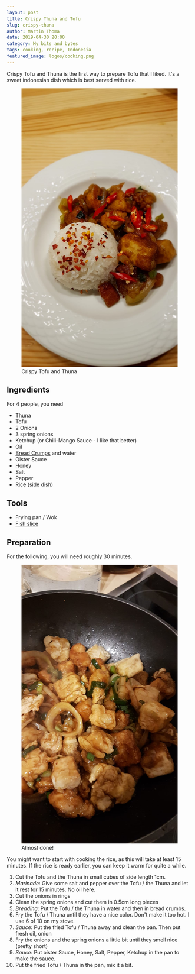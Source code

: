 ```yaml
---
layout: post
title: Crispy Thuna and Tofu
slug: crispy-thuna
author: Martin Thoma
date: 2019-04-30 20:00
category: My bits and bytes
tags: cooking, recipe, Indonesia
featured_image: logos/cooking.png
---
```

Crispy Tofu and Thuna is the first way to prepare Tofu that I liked. It's a sweet indonesian dish which is best served with rice.

<figure class="wp-caption aligncenter img-thumbnail">
    <a href="../images/2019/04/crispy-tofu-dish.jpg"><img src="../images/2019/04/crispy-tofu-dish.jpg" alt="Crispy Tofu and Thuna" style="width: 512px;"/></a>
    <figcaption class="text-center">Crispy Tofu and Thuna</figcaption>
</figure>

## Ingredients

For 4 people, you need

* Thuna
* Tofu
* 2 Onions
* 3 spring onions
* Ketchup (or Chili-Mango Sauce - I like that better)
* Oil
* [Bread Crumps](https://en.wikipedia.org/wiki/Bread_crumbs) and water
* Oister Sauce
* Honey
* Salt
* Pepper
* Rice (side dish)


## Tools

* Frying pan / Wok
* [Fish slice](https://en.wikipedia.org/wiki/Fish_slice_(kitchen_utensil))


## Preparation

For the following, you will need roughly 30 minutes.

<figure class="wp-caption aligncenter img-thumbnail">
    <a href="../images/2019/04/crispy-tofu-pan.jpg"><img src="../images/2019/04/crispy-tofu-pan.jpg" alt="Almost done!" style="width: 512px;"/></a>
    <figcaption class="text-center">Almost done!</figcaption>
</figure>

You might want to start with cooking the rice, as this will take at least 15
minutes. If the rice is ready earlier, you can keep it warm for quite a while.

1. Cut the Tofu and the Thuna in small cubes of side length 1cm.
2. *Marinade*: Give some salt and pepper over the Tofu / the Thuna and let it rest for 15 minutes. No oil here.
3. Cut the onions in rings
4. Clean the spring onions and cut them in 0.5cm long pieces
5. *Breading*: Put the Tofu / the Thuna in water and then in bread crumbs.
6. Fry the Tofu / Thuna until they have a nice color. Don't make it too hot. I use 6 of 10 on my stove.
7. *Sauce*: Put the fried Tofu / Thuna away and clean the pan. Then put fresh oil, onion
8. Fry the onions and the spring onions a little bit until they smell nice (pretty short)
9. *Sauce*: Put oister Sauce, Honey, Salt, Pepper, Ketchup in the pan to make the sauce.
10. Put the fried Tofu / Thuna in the pan, mix it a bit.
